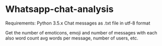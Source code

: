 # Whatsapp-chat-analysis

Requirements:
Python 3.5.x
Chat messages as .txt file in utf-8 format


Get the number of emoticons, emoji and number of messages with each also word count avg words per message, number of users, etc.
